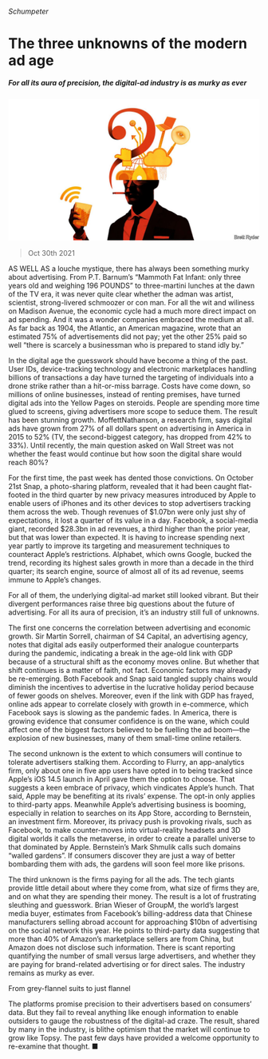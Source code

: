 ###### Schumpeter

# The three unknowns of the modern ad age 

##### For all its aura of precision, the digital-ad industry is as murky as ever 

![image](images/20211030_WBD000_0.jpg) 

> Oct 30th 2021 

AS WELL AS a louche mystique, there has always been something murky about advertising. From P.T. Barnum’s “Mammoth Fat Infant: only three years old and weighing 196 POUNDS” to three-martini lunches at the dawn of the TV era, it was never quite clear whether the adman was artist, scientist, strong-livered schmoozer or con man. For all the wit and wiliness on Madison Avenue, the economic cycle had a much more direct impact on ad spending. And it was a wonder companies embraced the medium at all. As far back as 1904, the Atlantic, an American magazine, wrote that an estimated 75% of advertisements did not pay; yet the other 25% paid so well “there is scarcely a businessman who is prepared to stand idly by.”

In the digital age the guesswork should have become a thing of the past. User IDs, device-tracking technology and electronic marketplaces handling billions of transactions a day have turned the targeting of individuals into a drone strike rather than a hit-or-miss barrage. Costs have come down, so millions of online businesses, instead of renting premises, have turned digital ads into the Yellow Pages on steroids. People are spending more time glued to screens, giving advertisers more scope to seduce them. The result has been stunning growth. MoffettNathanson, a research firm, says digital ads have grown from 27% of all dollars spent on advertising in America in 2015 to 52% (TV, the second-biggest category, has dropped from 42% to 33%). Until recently, the main question asked on Wall Street was not whether the feast would continue but how soon the digital share would reach 80%?


For the first time, the past week has dented those convictions. On October 21st Snap, a photo-sharing platform, revealed that it had been caught flat-footed in the third quarter by new privacy measures introduced by Apple to enable users of iPhones and its other devices to stop advertisers tracking them across the web. Though revenues of $1.07bn were only just shy of expectations, it lost a quarter of its value in a day. Facebook, a social-media giant, recorded $28.3bn in ad revenues, a third higher than the prior year, but that was lower than expected. It is having to increase spending next year partly to improve its targeting and measurement techniques to counteract Apple’s restrictions. Alphabet, which owns Google, bucked the trend, recording its highest sales growth in more than a decade in the third quarter; its search engine, source of almost all of its ad revenue, seems immune to Apple’s changes.

For all of them, the underlying digital-ad market still looked vibrant. But their divergent performances raise three big questions about the future of advertising. For all its aura of precision, it’s an industry still full of unknowns.

The first one concerns the correlation between advertising and economic growth. Sir Martin Sorrell, chairman of S4 Capital, an advertising agency, notes that digital ads easily outperformed their analogue counterparts during the pandemic, indicating a break in the age-old link with GDP because of a structural shift as the economy moves online. But whether that shift continues is a matter of faith, not fact. Economic factors may already be re-emerging. Both Facebook and Snap said tangled supply chains would diminish the incentives to advertise in the lucrative holiday period because of fewer goods on shelves. Moreover, even if the link with GDP has frayed, online ads appear to correlate closely with growth in e-commerce, which Facebook says is slowing as the pandemic fades. In America, there is growing evidence that consumer confidence is on the wane, which could affect one of the biggest factors believed to be fuelling the ad boom—the explosion of new businesses, many of them small-time online retailers.

The second unknown is the extent to which consumers will continue to tolerate advertisers stalking them. According to Flurry, an app-analytics firm, only about one in five app users have opted in to being tracked since Apple’s iOS 14.5 launch in April gave them the option to choose. That suggests a keen embrace of privacy, which vindicates Apple’s hunch. That said, Apple may be benefiting at its rivals’ expense. The opt-in only applies to third-party apps. Meanwhile Apple’s advertising business is booming, especially in relation to searches on its App Store, according to Bernstein, an investment firm. Moreover, its privacy push is provoking rivals, such as Facebook, to make counter-moves into virtual-reality headsets and 3D digital worlds it calls the metaverse, in order to create a parallel universe to that dominated by Apple. Bernstein’s Mark Shmulik calls such domains “walled gardens”. If consumers discover they are just a way of better bombarding them with ads, the gardens will soon feel more like prisons.

The third unknown is the firms paying for all the ads. The tech giants provide little detail about where they come from, what size of firms they are, and on what they are spending their money. The result is a lot of frustrating sleuthing and guesswork. Brian Wieser of GroupM, the world’s largest media buyer, estimates from Facebook’s billing-address data that Chinese manufacturers selling abroad account for approaching $10bn of advertising on the social network this year. He points to third-party data suggesting that more than 40% of Amazon’s marketplace sellers are from China, but Amazon does not disclose such information. There is scant reporting quantifying the number of small versus large advertisers, and whether they are paying for brand-related advertising or for direct sales. The industry remains as murky as ever.

From grey-flannel suits to just flannel

The platforms promise precision to their advertisers based on consumers’ data. But they fail to reveal anything like enough information to enable outsiders to gauge the robustness of the digital-ad craze. The result, shared by many in the industry, is blithe optimism that the market will continue to grow like Topsy. The past few days have provided a welcome opportunity to re-examine that thought. ■


